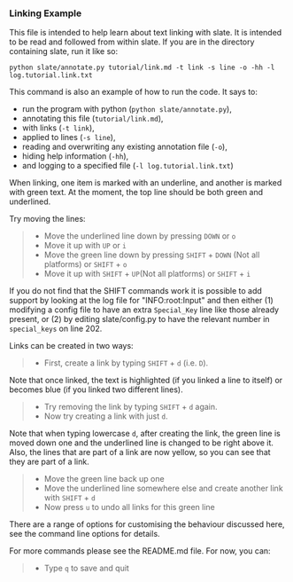 ### Linking Example

This file is intended to help learn about text linking with slate. It is
intended to be read and followed from within slate. If you are in the directory
containing slate, run it like so:

```shell
python slate/annotate.py tutorial/link.md -t link -s line -o -hh -l log.tutorial.link.txt
```

This command is also an example of how to run the code. It says to:

 - run the program with python (`python slate/annotate.py`),
 - annotating this file (`tutorial/link.md`),
 - with links (`-t link`),
 - applied to lines (`-s line`),
 - reading and overwriting any existing annotation file (`-o`),
 - hiding help information (`-hh`),
 - and logging to a specified file (`-l log.tutorial.link.txt`)

When linking, one item is marked with an underline, and another is marked with
green text. At the moment, the top line should be both green and underlined.

Try moving the lines:

  >- Move the underlined line down by pressing `DOWN` or `o`
  >- Move it up with `UP` or `i`
  >- Move the green line down by pressing `SHIFT` + `DOWN` (Not all platforms) or `SHIFT` + `o`
  >- Move it up with `SHIFT` + `UP`(Not all platforms) or `SHIFT` + `i`

If you do not find that the SHIFT commands work it is possible to add support
by looking at the log file for "INFO:root:Input" and then either (1) modifying
a config file to have an extra `Special_Key` line like those already present,
or (2) by editing slate/config.py to have the relevant number in `special_keys`
on line 202.

Links can be created in two ways:

  >- First, create a link by typing `SHIFT` + `d` (i.e. `D`).

Note that once linked, the text is highlighted (if you linked a line to itself)
or becomes blue (if you linked two different lines).

  >- Try removing the link by typing `SHIFT` + `d` again.
  >- Now try creating a link with just `d`.

Note that when typing lowercase `d`, after creating the link, the green line is
moved down one and the underlined line is changed to be right above it. Also,
the lines that are part of a link are now yellow, so you can see that they are
part of a link.

  >- Move the green line back up one
  >- Move the underlined line somewhere else and create another link with `SHIFT` + `d`
  >- Now press `u` to undo all links for this green line

There are a range of options for customising the behaviour discussed here, see
the command line options for details.

For more commands please see the README.md file. For now, you can:

 >- Type `q` to save and quit

